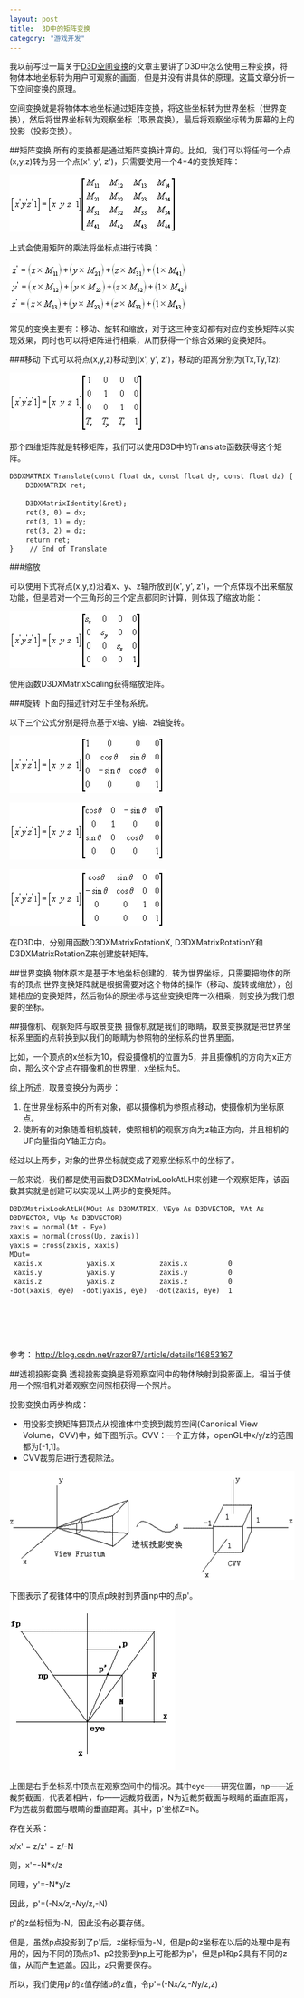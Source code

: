 ```yaml
---
layout: post
title:  3D中的矩阵变换
category: "游戏开发"
---
```


我以前写过一篇关于[D3D空间变换](d3d-transforms.html)的文章主要讲了D3D中怎么使用三种变换，将物体本地坐标转为用户可观察的画面，但是并没有讲具体的原理。这篇文章分析一下空间变换的原理。

空间变换就是将物体本地坐标通过矩阵变换，将这些坐标转为世界坐标（世界变换），然后将世界坐标转为观察坐标（取景变换），最后将观察坐标转为屏幕的上的投影（投影变换）。

##矩阵变换
所有的变换都是通过矩阵变换计算的。比如，我们可以将任何一个点(x,y,z)转为另一个点(x', y', z')，只需要使用一个4*4的变换矩阵：

![](images/201403/IC511486.png)

上式会使用矩阵的乘法将坐标点进行转换：

![](images/201403/IC412693.png)

常见的变换主要有：移动、旋转和缩放，对于这三种变幻都有对应的变换矩阵以实现效果，同时也可以将矩阵进行相乘，从而获得一个综合效果的变换矩阵。

###移动
下式可以将点(x,y,z)移动到(x', y', z')，移动的距离分别为(Tx,Ty,Tz):

![](images/201403/IC511488.png)

那个四维矩阵就是转移矩阵，我们可以使用D3D中的Translate函数获得这个矩阵。

```
D3DXMATRIX Translate(const float dx, const float dy, const float dz) {
    D3DXMATRIX ret;

    D3DXMatrixIdentity(&ret);
    ret(3, 0) = dx;
    ret(3, 1) = dy;
    ret(3, 2) = dz;
    return ret;
}    // End of Translate

```

###缩放

可以使用下式将点(x,y,z)沿着x、y、z轴所放到(x', y', z')，一个点体现不出来缩放功能，但是若对一个三角形的三个定点都同时计算，则体现了缩放功能：

![](images/201403/IC511489.png)


使用函数D3DXMatrixScaling获得缩放矩阵。

###旋转
下面的描述针对左手坐标系统。

以下三个公式分别是将点基于x轴、y轴、z轴旋转。

![](images/201403/IC511490x.png)


![](images/201403/IC412698y.png)

![](images/201403/IC511491z.png)

在D3D中，分别用函数D3DXMatrixRotationX, D3DXMatrixRotationY和D3DXMatrixRotationZ来创建旋转矩阵。


##世界变换
物体原本是基于本地坐标创建的，转为世界坐标，只需要把物体的所有的顶点
世界变换矩阵就是根据需要对这个物体的操作（移动、旋转或缩放），创建相应的变换矩阵，然后物体的原坐标与这些变换矩阵一次相乘，则变换为我们想要的坐标。



##摄像机、观察矩阵与取景变换
摄像机就是我们的眼睛，取景变换就是把世界坐标系里面的点转换到以我们的眼睛为参照物的坐标系的世界里面。

比如，一个顶点的x坐标为10，假设摄像机的位置为5，并且摄像机的方向为x正方向，那么这个定点在摄像机的世界里，x坐标为5。

综上所述，取景变换分为两步：

1. 在世界坐标系中的所有对象，都以摄像机为参照点移动，使摄像机为坐标原点。
2. 使所有的对象随着相机旋转，使照相机的观察方向为z轴正方向，并且相机的UP向量指向Y轴正方向。

经过以上两步，对象的世界坐标就变成了观察坐标系中的坐标了。

一般来说，我们都是使用函数D3DXMatrixLookAtLH来创建一个观察矩阵，该函数其实就是创建可以实现以上两步的变换矩阵。

```
D3DXMatrixLookAtLH(MOut As D3DMATRIX, VEye As D3DVECTOR, VAt As D3DVECTOR, VUp As D3DVECTOR) 
zaxis = normal(At - Eye)
xaxis = normal(cross(Up, zaxis))
yaxis = cross(zaxis, xaxis)
MOut=
 xaxis.x           yaxis.x           zaxis.x          0
 xaxis.y           yaxis.y           zaxis.y          0
 xaxis.z           yaxis.z           zaxis.z          0
-dot(xaxis, eye)  -dot(yaxis, eye)  -dot(zaxis, eye)  1


```

<br/><br/><br/>

参考：
http://blog.csdn.net/razor87/article/details/16853167

##透视投影变换
透视投影变换是将观察空间中的物体映射到投影面上，相当于使用一个照相机对着观察空间照相获得一个照片。

投影变换由两步构成：

- 用投影变换矩阵把顶点从视锥体中变换到裁剪空间(Canonical View Volume，CVV)中，如下图所示。CVV：一个正方体，openGL中x/y/z的范围都为[-1,1]。
- CVV裁剪后进行透视除法。

![](images/201403/fig5.gif)

下图表示了视锥体中的顶点p映射到界面np中的点p'。
![](images/201403/fig6.gif)

上图是右手坐标系中顶点在观察空间中的情况。其中eye——研究位置，np——近裁剪截面，代表着相片，fp——远裁剪截面，N为近裁剪截面与眼睛的垂直距离，F为远裁剪截面与眼睛的垂直距离。其中，p'坐标Z=N。

存在关系：

x/x' = z/z' = z/-N

则，x'=-N*x/z

同理，y'=-N*y/z

因此，p'=(-N*x/z,-N*y/z,-N)

p'的z坐标恒为-N，因此没有必要存储。

但是，虽然p点投影到了p'后，z坐标恒为-N，但是p的z坐标在以后的处理中是有用的，因为不同的顶点p1、p2投影到np上可能都为p'，但是p1和p2具有不同的z值，从而产生遮盖。因此，z只需要保存。

所以，我们使用p'的z值存储p的z值，令p'=(-N*x/z,-N*y/z,z)



